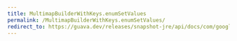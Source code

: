 ```yaml
---
title: MultimapBuilderWithKeys.enumSetValues
permalink: /MultimapBuilderWithKeys.enumSetValues/
redirect_to: https://guava.dev/releases/snapshot-jre/api/docs/com/google/common/collect/MultimapBuilder.MultimapBuilderWithKeys.html#enumSetValues-java.lang.Class-
---
```

